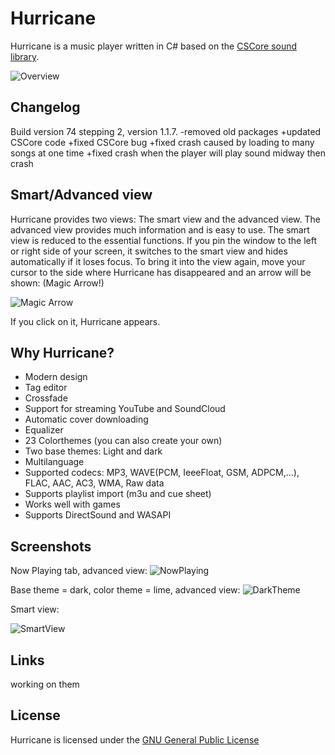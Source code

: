 Hurricane
==============

Hurricane is a music player written in C# based on the [CSCore sound library](https://cscore.codeplex.com/).

![Overview](http://fs2.directupload.net/images/150220/vp9sem88.png)

## Changelog
Build version 74 stepping 2, version 1.1.7.
-removed old packages
+updated CSCore code
+fixed CSCore bug
+fixed crash caused by loading to many songs at one time
+fixed crash when the player will play sound midway then crash


## Smart/Advanced view

Hurricane provides two views: The smart view and the advanced view. The advanced view provides much information and is easy to use. The smart view is reduced to the essential functions. If you pin the window to the left or right side of your screen, it switches to the smart view and hides automatically if it loses focus. To bring it into the view again, move your cursor to the side where Hurricane has disappeared and an arrow will be shown: (Magic Arrow!)

![Magic Arrow](http://www.vincentgri.de/hurricane/images/GitHub/magicArrow.png)

If you click on it, Hurricane appears.


## Why Hurricane?

 - Modern design
 - Tag editor
 - Crossfade
 - Support for streaming YouTube and SoundCloud
 - Automatic cover downloading
 - Equalizer
 - 23 Colorthemes (you can also create your own)
 - Two base themes: Light and dark
 - Multilanguage
 - Supported codecs: MP3, WAVE(PCM, IeeeFloat, GSM, ADPCM,…), FLAC, AAC, AC3, WMA, Raw data
 - Supports playlist import (m3u and cue sheet)
 - Works well with games
 - Supports DirectSound and WASAPI
 
 
## Screenshots
Now Playing tab, advanced view:
![NowPlaying](http://fs2.directupload.net/images/150220/nscgvlkp.png)

Base theme = dark, color theme = lime, advanced view:
![DarkTheme](http://fs1.directupload.net/images/150220/f4gosfmx.png)

Smart view:

![SmartView](http://fs2.directupload.net/images/150220/ulturivm.png)


## Links
working on them


## License
Hurricane is licensed under the [GNU General Public License](LICENSE.txt)
